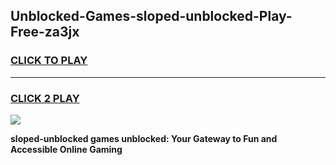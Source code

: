 
## Unblocked-Games-sloped-unblocked-Play-Free-za3jx
<h3>
<a href="https://premium76.site?title=sloped-unblocked&ref=23A">CLICK TO PLAY</a></h3>
<hr>

<h3>
<a href="https://premium76.site?title=sloped-unblocked&ref=23A">CLICK 2 PLAY</a>
  
</h3>

<a href="https://premium76.site?title=sloped-unblocked&ref=23A"><img src="https://clearcache.store/games.png"></a>


**sloped-unblocked games unblocked: Your Gateway to Fun and Accessible Online Gaming**
